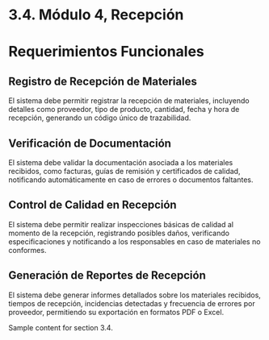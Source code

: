 # 3.4. Módulo 4, Recepción

# Requerimientos Funcionales  

## Registro de Recepción de Materiales  
El sistema debe permitir registrar la recepción de materiales, incluyendo detalles como proveedor, tipo de producto, cantidad, fecha y hora de recepción, generando un código único de trazabilidad.  

## Verificación de Documentación  
El sistema debe validar la documentación asociada a los materiales recibidos, como facturas, guías de remisión y certificados de calidad, notificando automáticamente en caso de errores o documentos faltantes.  

## Control de Calidad en Recepción  
El sistema debe permitir realizar inspecciones básicas de calidad al momento de la recepción, registrando posibles daños, verificando especificaciones y notificando a los responsables en caso de materiales no conformes.  

## Generación de Reportes de Recepción  
El sistema debe generar informes detallados sobre los materiales recibidos, tiempos de recepción, incidencias detectadas y frecuencia de errores por proveedor, permitiendo su exportación en formatos PDF o Excel.  


Sample content for section 3.4.
